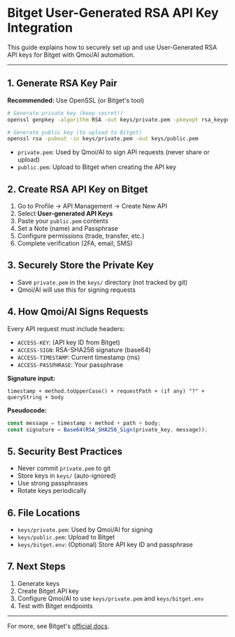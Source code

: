 # Bitget User-Generated RSA API Key Integration

This guide explains how to securely set up and use User-Generated RSA API keys for Bitget with Qmoi/AI automation.

---

## 1. Generate RSA Key Pair

**Recommended:** Use OpenSSL (or Bitget's tool)

```sh
# Generate private key (keep secret!)
openssl genpkey -algorithm RSA -out keys/private.pem -pkeyopt rsa_keygen_bits:2048

# Generate public key (to upload to Bitget)
openssl rsa -pubout -in keys/private.pem -out keys/public.pem
```

- `private.pem`: Used by Qmoi/AI to sign API requests (never share or upload)
- `public.pem`: Upload to Bitget when creating the API key

## 2. Create RSA API Key on Bitget

1. Go to Profile → API Management → Create New API
2. Select **User-generated API Keys**
3. Paste your `public.pem` contents
4. Set a Note (name) and Passphrase
5. Configure permissions (trade, transfer, etc.)
6. Complete verification (2FA, email, SMS)

## 3. Securely Store the Private Key

- Save `private.pem` in the `keys/` directory (not tracked by git)
- Qmoi/AI will use this for signing requests

## 4. How Qmoi/AI Signs Requests

Every API request must include headers:

- `ACCESS-KEY`: (API key ID from Bitget)
- `ACCESS-SIGN`: RSA-SHA256 signature (base64)
- `ACCESS-TIMESTAMP`: Current timestamp (ms)
- `ACCESS-PASSPHRASE`: Your passphrase

**Signature input:**

```
timestamp + method.toUpperCase() + requestPath + (if any) "?" + queryString + body
```

**Pseudocode:**

```js
const message = timestamp + method + path + body;
const signature = Base64(RSA_SHA256_Sign(private_key, message));
```

## 5. Security Best Practices

- Never commit `private.pem` to git
- Store keys in `keys/` (auto-ignored)
- Use strong passphrases
- Rotate keys periodically

## 6. File Locations

- `keys/private.pem`: Used by Qmoi/AI for signing
- `keys/public.pem`: Upload to Bitget
- `keys/bitget.env`: (Optional) Store API key ID and passphrase

## 7. Next Steps

1. Generate keys
2. Create Bitget API key
3. Configure Qmoi/AI to use `keys/private.pem` and `keys/bitget.env`
4. Test with Bitget endpoints

---

For more, see Bitget's [official docs](https://www.bitget.com/api-doc/common/rsa-authentication.html).
